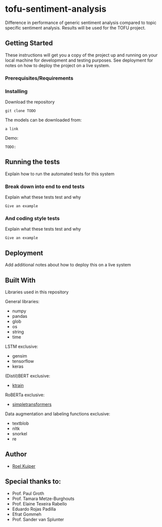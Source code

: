 # tofu-sentiment-analysis

Difference in performance of generic sentiment analysis compared to topic specific sentiment analysis. Results will be used for the TOFU project.

## Getting Started

These instructions will get you a copy of the project up and running on your local machine for development and testing purposes. See deployment for notes on how to deploy the project on a live system.

### Prerequisites/Requirements





### Installing

Download the repository

```
git clone TODO
```

The models can be downloaded from:

```
a link
```

Demo:
```
TODO:
```

## Running the tests

Explain how to run the automated tests for this system

### Break down into end to end tests

Explain what these tests test and why

```
Give an example
```

### And coding style tests

Explain what these tests test and why

```
Give an example
```

## Deployment

Add additional notes about how to deploy this on a live system

## Built With

Libraries used in this repository

General libraries:

* numpy
* pandas
* glob
* os
* string
* time

LSTM exclusive:

* gensim
* tensorflow
* keras

(Distil)BERT exclusive:

* [ktrain](https://github.com/ktrain)


RoBERTa exclusive:

* [simpletransformers](https://github.com/simpletransformers)


Data augmentation and labeling functions exclusive:

* textblob
* nltk
* snorkel
* re

## Author

* [Roel Kuiper](https://github.com/roel-kuiper)


## Special thanks to:

* Prof. Paul Groth
* Prof. Tamara Metze-Burghouts
* Prof. Elaine Texeira Rabello
* Eduardo Rojas Padilla
* Efrat Gommeh
* Prof. Sander van Splunter
